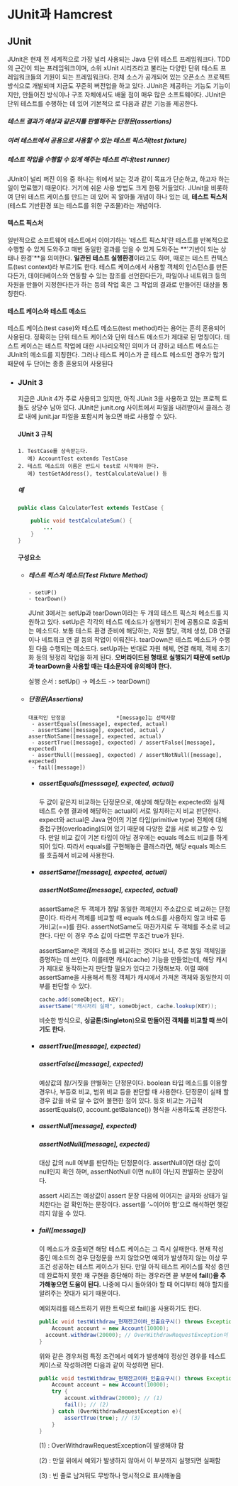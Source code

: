 # JUnit과 Hamcrest

## JUnit

 JUnit은 현재 전 세계적으로 가장 널리 사용되는 Java 단위 테스트 프레임워크다. TDD의 근간이 되는 프레임워크이며, 소위 xUnit 시리즈라고 불리는 다양한 단위 테스트 프레임워크들의 기원이 되는 프레임워크다. 전체 소스가 공개되어 있는 오픈소스 프로젝트방식으로 개발되며 지금도 꾸준히 버전업을 하고 있다. JUnit은 제공하는 기능도 기능이지만, 만들어진 방식이나 구조 자체에서도 배울 점이 매우 많은 소프트웨어다. JUnit은 단위 테스트를 수행하는 데 있어 기본적으 로 다음과 같은 기능을 제공한다. 

##### 테스트 결과가 예상과 같은지를 판별해주는 단정문(assertions) 

##### 여러 테스트에서 공용으로 사용할 수 있는 테스트 픽스처(test fixture)

##### 테스트 작업을 수행할 수 있게 해주는 테스트 러너(test runner)

JUnit이 널리 퍼진 이유 중 하나는 위에서 보는 것과 같이 목표가 단순하고, 하고자 하는 일이 명료했기 때문이다. 거기에 쉬운 사용 방법도 크게 한몫 거들었다. JUnit을 비롯하여 단위 테스트 케이스를 만드는 데 있어 꼭 알아둘 개념이 하나 있는 데, **테스트 픽스처**(테스트 기반환경 또는 테스트를 위한 구조물)라는 개념이다.

#### 텍스트 픽스처

일반적으로 소프트웨어 테스트에서 이야기하는 '테스트 픽스처'란 테스트를 반복적으로 수행할 수 있게 도와주고 매번 동일한 결과를 얻을 수 있게 도와주는 **'기반이 되는 상태나 환경'**을 의미한다. **일관된 테스트 실행환경**이라고도 하며, 때로는 테스트 컨텍스트(test context)라 부르기도 한다. 테스트 케이스에서 사용할 객체의 인스턴스를 만든다든가, 데이터베이스와 연동할 수 있는 참조를 선언한다든가, 파일이나 네트워크 등의 자원을 만들어 지정한다든가 하는 등의 작업 혹은 그 작업의 결과로 만들어진 대상을 통칭한다.

#### 테스트 케이스와 테스트 메소드

테스트 케이스(test case)와 테스트 메소드(test method)라는 용어는 흔히 혼용되어 사용된다. 정확히는 단위 테스트 케이스와 단위 테스트 메소드가 제대로 된 명칭이다. 테스트 케이스는 테스트 작업에 대한 시나리오적인 의미가 더 강하고 테스트 메소드는 JUnit의 메소드를 지칭한다. 그러나 테스트 케이스가 곧 테스트 메소드인 경우가 많기 때문에 두 단어는 종종 혼용되어 사용된다

- ### JUnit 3

  지금은 JUnit 4가 주로 사용되고 있지만, 아직 JUnit 3을 사용하고 있는 프로젝 트들도 상당수 남아 있다. JUnit은 junit.org 사이트에서 파일을 내려받아서 클래스 경 로 내에 junit.jar 파일을 포함시켜 놓으면 바로 사용할 수 있다.

  #### JUnit 3 규칙

  ```
  1. TestCase를 상속받는다.
     예) AccountTest extends TestCase
  2. 테스트 메소드의 이름은 반드시 test로 시작해야 한다.
     에) testGetAddress(), testCalculateValue() 등
  ```

  ##### 예

  ```java
  public class CalculatorTest extends TestCase {
  	
      public void testCalculateSum() {
          ...
      }
  }
  ```

  #### 구성요소

  - ##### 테스트 픽스처 메소드(Test Fixture Method)

    ```
    - setUP()
    - tearDown()
    ```

    JUnit 3에서는 setUp과 tearDown이라는 두 개의 테스트 픽스처 메소드를 지원하고 있다. setUp은 각각의 테스트 메소드가 실행되기 전에 공통으로 호출되는 메소드다. 보통 테스트 환경 준비에 해당하는, 자원 할당, 객체 생성, DB 연결이나 네트워크 연 결 등의 작업이 이뤄진다. tearDown은 테스트 메소드가 수행된 다음 수행되는 메소드다. setUp과는 반대로 자원 해체, 연결 해제, 객체 초기화 등의 뒷정리 작업을 하게 된다.  **오버라이드된 형태로 실행되기 때문에 setUp과 tearDown을 사용할 때는 대소문자에 유의해야 한다.**

    실행 순서 : setUp() -> 메소드 -> tearDown()

  - ##### 단정문(Assertions)

    ```
    대표적인 단정문    			*[message]는 선택사항
     - assertEquals([message], expected, actual)
     - assertSame([message], expected, actual / assertNotSame([message], expected, actual)
     - assertTrue([message], expected) / assertFalse([message], expected)
     - assertNull([messaeg], expected) / assertNotNull([message], expected)
     - fail([message])
    ```

    - ##### assertEquals([messsage], expected, actual)

      두 값이 같은지 비교하는 단정문으로, 예상에 해당하는 expected와 실제 테스트 수행 결과에 해당하는 actual이 서로 일치하는지 비교 판단한다. expect와 actual은 Java 언어의 기본 타입(primitive type) 전체에 대해 중첩구현(overloading)되어 있기 때문에 다양한 값을 서로 비교할 수 있다. 만일 비교 값이 기본 타입이 아닐 경우에는 equals 메소드 비교를 하게 되어 있다. 따라서 equals를 구현해놓은 클래스라면, 해당 equals 메소드를 호출해서 비교에 사용한다.

    - ##### assertSame([message], expected, actual)

      ##### assertNotSame([message], expected, actual)

      assertSame은 두 객체가 정말 동일한 객체인지 주소값으로 비교하는 단정문이다. 따라서 객체를 비교할 때 equals 메소드를 사용하지 않고 바로 등가비교(==)를 한다. assertNotSame도 마찬가지로 두 객체를 주소로 비교한다. 다만 이 경우 주소 값이 다르면 무조건 true가 된다.

      assertSame은 객체의 주소를 비교하는 것이다 보니, 주로 동일 객체임을 증명하는 데 쓰인다. 이를테면 캐시(cache) 기능을 만들었는데, 해당 캐시가 제대로 동작하는지 판단할 필요가 있다고 가정해보자. 이럴 때에 assertSame을 사용해서 특정 객체가 캐시에서 가져온 객체와 동일한지 여부를 판단할 수 있다.

      ```java
      cache.add(someObject, KEY);
      assertSame("캐시처리 실패", someObject, cache.lookup(KEY));
      ```

      비슷한 방식으로, **싱글톤**(**Singleton**)**으로 만들어진 객체를 비교할 때 쓰이기도 한다.**

    - ##### assertTrue([message], expected)

      ##### assertFalse([message], expected)

      예상값의 참/거짓을 판별하는 단정문이다. boolean 타입 메소드를 이용할 경우나, 부등호 비교, 범위 비교 등을 판단할 때 사용한다. 단정문이 실패 할 경우 값을 바로 알 수 없어 불편한 점이 있다. 등호 비교는 가급적 assertEquals(0, account.getBalance()) 형식을 사용하도록 권장한다.

    - ##### assertNull[message], expected)

      ##### assertNotNull([message], expected)

      대상 값의 null 여부를 판단하는 단정문이다. assertNull이면 대상 값이 null인지 확인 하며, assertNotNull 이면 null이 아닌지 판별하는 문장이다.

      assert 시리즈는 예상값이 assert 문장 다음에 이어지는 글자와 상태가 일치한다는 걸 확인하는 문장이다. assert를 ‘~이어야 함’으로 해석하면 헷갈리지 않을 수 있다.

    - #####  fail([message])

      이 메소드가 호출되면 해당 테스트 케이스는 그 즉시 실패한다. 현재 작성 중인 메소드의 경우 단정문을 쓰지 않았으면 예외가 발생하지 않는 이상 무조건 성공하는 테스트 케이스가 된다. 만일 아직 테스트 케이스를 작성 중인데 완료하지 못한 채 구현을 중단해야 하는 경우라면 끝 부분에 **fail**()**을 추가해놓으면 도움이 된다.** 나중에 다시 돌아와야 할 때 어디부터 해야 할지를 알려주는 잣대가 되기 때문이다.

      예외처리를 테스트하기 위한 트릭으로 fail()을 사용하기도 한다.

      ```java
      public void testWithdraw_현재잔고이하_인출요구시() throws Exception {
          Account account = new Account(10000);
      	account.withdraw(20000); // OverWithdrawRequestException이 발생해야 함
      }
      ```

      위와 같은 경우처럼 특정 조건에서 예외가 발생해야 정상인 경우를 테스트 케이스로 작성하려면 다음과 같이 작성하면 된다.

      ```java
      public void testWithdraw_현재잔고이하_인출요구시() throws Exception {
          Account account = new Account(10000);
          try {
              account.withdraw(20000); // (1)
              fail(); // (2)
          } catch (OverWithdrawRequestException e){
              assertTrue(true); // (3)
          }
      }
      ```

      (1) : OverWithdrawRequestException이 발생해야 함

      (2) : 만일 위에서 예외가 발생하지 않아서 이 부분까지 실행되면 실패함

      (3) : 빈 줄로 남겨둬도 무방하나 명시적으로 표시해놓음

